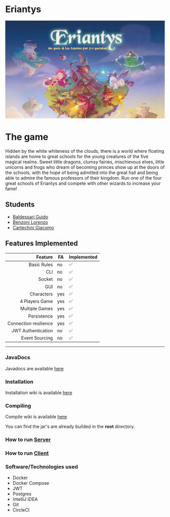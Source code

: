 # Eriantys
![alt text](./resources/assets/backgrounds/eryantis_background.png "Eryantis")

# The game
Hidden by the white whiteness of the clouds, there is a world where floating islands are home to great schools for the young creatures of the five magical realms. Sweet little dragons, clumsy fairies, mischievous elves, little unicorns and frogs who dream of becoming princes show up at the doors of the schools, with the hope of being admitted into the great hall and being able to admire the famous professors of their kingdom. Run one of the four great schools of Eriantys and compete with other wizards to increase your fame!

## Students
 - [Baldessari Guido](https://github.com/guidobalde)
 - [Benzoni Lorenzo](https://github.com/lorebenzo)
 - [Cartechini Giacomo](https://github.com/Ax-Time)

## Features Implemented

|               Feature | FA  | Implemented |
|----------------------:|-----|-------------|
|           Basic Rules | no  | ✅           |
|                   CLI | no  | ✅           |
|                Socket | no  | ✅           |
|                   GUI | no  | ✅           |
|            Characters | yes | ✅           |
|        4 Players Game | yes | ✅           |
|        Multiple Games | yes | ✅           |       
|           Persistence | yes | ✅           |     
| Connection resilience | yes | ✅           |   
|    JWT Authentication | no  | ✅           | 
|        Event Sourcing | no  | ✅           |


------------

### JavaDocs

Javadocs are available [here](https://lorebenzo.github.io/ingsw2022-AM4/)


### Installation

Installation wiki is available [here](https://github.com/lorebenzo/ingsw2022-AM4/wiki/Installation)


### Compiling

Compile wiki is available [here](https://github.com/lorebenzo/ingsw2022-AM4/wiki/Compiling)

You can find the jar's are already builded in the **root** directory.

### How to run [Server](https://github.com/lorebenzo/ingsw2022-AM4/wiki/How-to-Run#server)

### How to run [Client](https://github.com/lorebenzo/ingsw2022-AM4/wiki/How-to-Run#client)

### Software/Technologies used

- Docker
- Docker Compose
- JWT
- Postgres
- IntelliJ IDEA
- Git
- CircleCI
